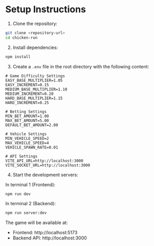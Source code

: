 # Setup Instructions

1. Clone the repository:
```bash
git clone <repository-url>
cd chicken-run
```

2. Install dependencies:
```bash
npm install
```

3. Create a `.env` file in the root directory with the following content:
```env
# Game Difficulty Settings
EASY_BASE_MULTIPLIER=1.05
EASY_INCREMENT=0.15
MEDIUM_BASE_MULTIPLIER=1.10
MEDIUM_INCREMENT=0.20
HARD_BASE_MULTIPLIER=1.15
HARD_INCREMENT=0.25

# Betting Settings
MIN_BET_AMOUNT=1.00
MAX_BET_AMOUNT=5.00
DEFAULT_BET_AMOUNT=2.00

# Vehicle Settings
MIN_VEHICLE_SPEED=2
MAX_VEHICLE_SPEED=4
VEHICLE_SPAWN_RATE=0.01

# API Settings
VITE_API_URL=http://localhost:3000
VITE_SOCKET_URL=http://localhost:3000
```

4. Start the development servers:

In terminal 1 (Frontend):
```bash
npm run dev
```

In terminal 2 (Backend):
```bash
npm run server:dev
```

The game will be available at:
- Frontend: http://localhost:5173
- Backend API: http://localhost:3000
